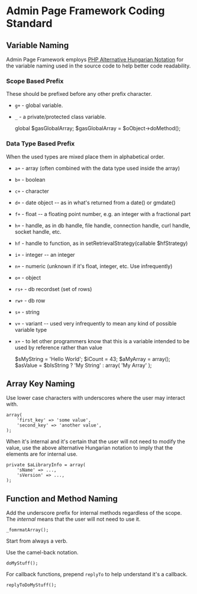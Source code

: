 # Admin Page Framework Coding Standard #

## Variable Naming ##

Admin Page Framework employs [PHP Alternative Hungarian Notation](http://en.wikibooks.org/wiki/PHP_Programming/Alternative_Hungarian_Notation) for the variable naming used in the source code to help better code readability.

### Scope Based Prefix ###

These should be prefixed before any other prefix character.

- `g+` - global variable.
- `_` - a private/protected class variable.

	global $gasGlobalArray;
	$gasGlobalArray = $oObject->doMethod();

### Data Type Based Prefix ###

When the used types are mixed place them in alphabetical order.

- `a+` - array (often combined with the data type used inside the array)
- `b+` - boolean
- `c+` - character
- `d+` - date object -- as in what's returned from a date() or gmdate()
- `f+` - float -- a floating point number, e.g. an integer with a fractional part
- `h+` - handle, as in db handle, file handle, connection handle, curl handle, socket handle, etc.
- `hf` - handle to function, as in setRetrievalStrategy(callable $hfStrategy)
- `i+` - integer -- an integer
- `n+` - numeric (unknown if it's float, integer, etc. Use infrequently)
- `o+` - object
- `rs+` - db recordset (set of rows)
- `rw+` - db row
- `s+` - string
- `v+` - variant -- used very infrequently to mean any kind of possible variable type
- `x+` - to let other programmers know that this is a variable intended to be used by reference rather than value

	$sMyString = 'Hello World';
	$iCount = 43;
	$aMyArray = array();
	$asValue = $bIsString ? 'My String' : array( 'My Array' );
	

## Array Key Naming ##

Use lower case characters with underscores where the user may interact with.

	array(
		'first_key' => 'some value',
		'second_key' => 'another value',
	);

When it's internal and it's certain that the user will not need to modify the value, use the above alternative Hungarian notation to imply that the elements are for internal use.

	private $aLibraryInfo = array(
		'sName' => ...,
		'sVersion' => ...,
	);

## Function and Method Naming ##

Add the underscore prefix for internal methods regardless of the scope. The *internal* means that the user will not need to use it.

	_fomrmatArray();

Start from always a verb.

Use the camel-back notation.

	doMyStuff();
	
For callback functions, prepend `replyTo` to help understand it's a callback.

	replyToDoMyStuff();
